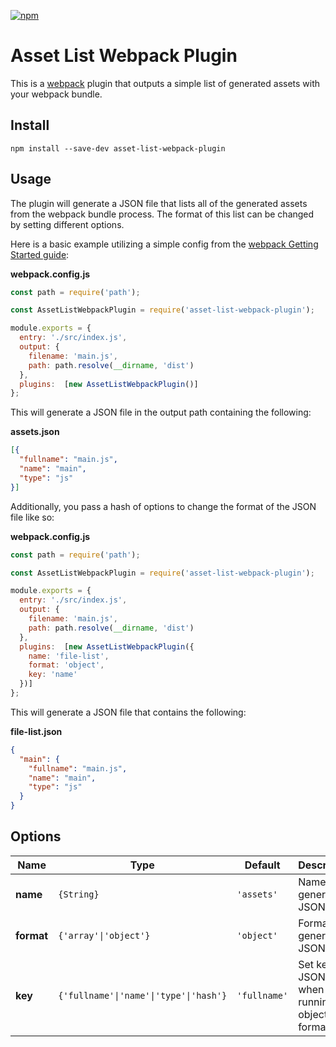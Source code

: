 [![npm](https://img.shields.io/npm/v/asset-list-webpack-plugin.svg?colorB=brightgreen)](https://www.npmjs.com/package/asset-list-webpack-plugin)

# Asset List Webpack Plugin
This is a [webpack](https://webpack.js.org) plugin that outputs a simple list of generated assets with your webpack bundle.

## Install
`npm install --save-dev asset-list-webpack-plugin`

## Usage
The plugin will generate a JSON file that lists all of the generated assets from the webpack bundle process. The format of this list can be changed by setting different options.

Here is a basic example utilizing a simple config from the [webpack Getting Started guide](https://webpack.js.org/guides/getting-started):

**webpack.config.js**
```javascript
const path = require('path');

const AssetListWebpackPlugin = require('asset-list-webpack-plugin');

module.exports = {
  entry: './src/index.js',
  output: {
    filename: 'main.js',
    path: path.resolve(__dirname, 'dist')
  },
  plugins:  [new AssetListWebpackPlugin()]
};

```

This will generate a JSON file in the output path containing the following:

**assets.json**
```json
[{
  "fullname": "main.js",
  "name": "main",
  "type": "js"
}]
```

Additionally, you pass a hash of options to change the format of the JSON file like so:

**webpack.config.js**
```javascript
const path = require('path');

const AssetListWebpackPlugin = require('asset-list-webpack-plugin');

module.exports = {
  entry: './src/index.js',
  output: {
    filename: 'main.js',
    path: path.resolve(__dirname, 'dist')
  },
  plugins:  [new AssetListWebpackPlugin({
    name: 'file-list',
    format: 'object',
    key: 'name'
  })]
};

```

This will generate a JSON file that contains the following:

**file-list.json**
```json
{
  "main": {
    "fullname": "main.js",
    "name": "main",
    "type": "js"
  }
}
```

## Options
| Name | Type | Default | Description |
|---|---|---|---|
| **name** | `{String}` | `'assets'` | Name of generated JSON file |
| **format** | `{'array'\|'object'}` | `'object'` | Format of generated JSON file |
| **key** | `{'fullname'\|'name'\|'type'\|'hash'}` | `'fullname'` | Set keys for JSON file when running in object format |
